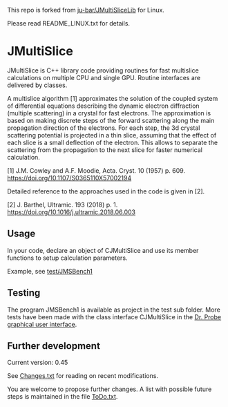 This repo is forked from [ju-bar/JMultiSliceLib](https://github.com/ju-bar/JMultiSliceLib) for Linux. 

Please read README_LINUX.txt for details. 

#

# JMultiSlice

JMultiSlice is C++ library code providing routines for fast multislice calculations
on multiple CPU and single GPU. Routine interfaces are delivered by classes.

A multislice algorithm [1] approximates the solution of the coupled system of
differential equations describing the dynamic electron diffraction (multiple
scattering) in a crystal for fast electrons. The approximation is based on
making discrete steps of the forward scattering along the main propagation
direction of the electrons. For each step, the 3d crystal scattering potential
is projected in a thin slice, assuming that the effect of each slice is a small
deflection of the electron. This allows to separate the scattering from the
propagation to the next slice for faster numerical calculation.


[1] J.M. Cowley and A.F. Moodie, Acta. Cryst. 10 (1957) p. 609.
    https://doi.org/10.1107/S0365110X57002194


Detailed reference to the approaches used in the code is given in [2].

[2] J. Barthel, Ultramic. 193 (2018) p. 1.
    https://doi.org/10.1016/j.ultramic.2018.06.003


## Usage

In your code, declare an object of CJMultiSlice and use its member functions to
setup calculation parameters.

Example, see 
[test/JMSBench1](https://github.com/ju-bar/JMultiSliceLib/tree/master/test/JMSBench1)


## Testing

The program JMSBench1 is available as project in the test sub folder. More tests have been
made with the class interface CJMultiSlice in the 
[Dr. Probe graphical user interface](http://www.er-c.org/barthel/drprobe/).


## Further development

Current version: 0.45

See [Changes.txt](https://github.com/ju-bar/JMultiSliceLib/blob/master/Changes.txt) for reading on recent modifications.

You are welcome to propose further changes. A list with possible future steps is maintained
in the file [ToDo.txt](https://github.com/ju-bar/JMultiSliceLib/blob/master/ToDo.txt).
